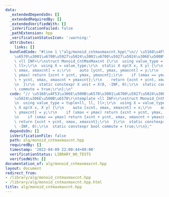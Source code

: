```yaml
---
data:
  _extendedDependsOn: []
  _extendedRequiredBy: []
  _extendedVerifiedWith: []
  _isVerificationFailed: false
  _pathExtension: hpp
  _verificationStatusIcon: ':warning:'
  attributes:
    links: []
  bundledCode: "#line 1 \"alg/monoid_cntmaxmaxcnt.hpp\"\n// \u5168\u4F53\u306E\u500B\
    \u6570\u3001\u6700\u5927\u5024\u3001\u6700\u5927\u5024\u306E\u500B\u6570\r\ntemplate\
    \ <ll INF>\r\nstruct Monoid_CntMaxMaxcnt {\r\n  using value_type = tuple<ll, ll,\
    \ ll>;\r\n  using X = value_type;\r\n  static X op(X x, X y) {\r\n    auto [xcnt,\
    \ xmax, xmaxcnt] = x;\r\n    auto [ycnt, ymax, ymaxcnt] = y;\r\n    if (xmax <\
    \ ymax) return {xcnt + ycnt, ymax, ymaxcnt};\r\n    if (xmax == ymax) return {xcnt\
    \ + ycnt, xmax, xmaxcnt + ymaxcnt};\r\n    return {xcnt + ycnt, xmax, xmaxcnt};\r\
    \n  }\r\n  static constexpr X unit = X(0, -INF, 0);\r\n  static constexpr bool\
    \ commute = true;\r\n};\n"
  code: "// \u5168\u4F53\u306E\u500B\u6570\u3001\u6700\u5927\u5024\u3001\u6700\u5927\
    \u5024\u306E\u500B\u6570\r\ntemplate <ll INF>\r\nstruct Monoid_CntMaxMaxcnt {\r\
    \n  using value_type = tuple<ll, ll, ll>;\r\n  using X = value_type;\r\n  static\
    \ X op(X x, X y) {\r\n    auto [xcnt, xmax, xmaxcnt] = x;\r\n    auto [ycnt, ymax,\
    \ ymaxcnt] = y;\r\n    if (xmax < ymax) return {xcnt + ycnt, ymax, ymaxcnt};\r\
    \n    if (xmax == ymax) return {xcnt + ycnt, xmax, xmaxcnt + ymaxcnt};\r\n   \
    \ return {xcnt + ycnt, xmax, xmaxcnt};\r\n  }\r\n  static constexpr X unit = X(0,\
    \ -INF, 0);\r\n  static constexpr bool commute = true;\r\n};"
  dependsOn: []
  isVerificationFile: false
  path: alg/monoid_cntmaxmaxcnt.hpp
  requiredBy: []
  timestamp: '2022-04-09 22:00:44+09:00'
  verificationStatus: LIBRARY_NO_TESTS
  verifiedWith: []
documentation_of: alg/monoid_cntmaxmaxcnt.hpp
layout: document
redirect_from:
- /library/alg/monoid_cntmaxmaxcnt.hpp
- /library/alg/monoid_cntmaxmaxcnt.hpp.html
title: alg/monoid_cntmaxmaxcnt.hpp
---
```

